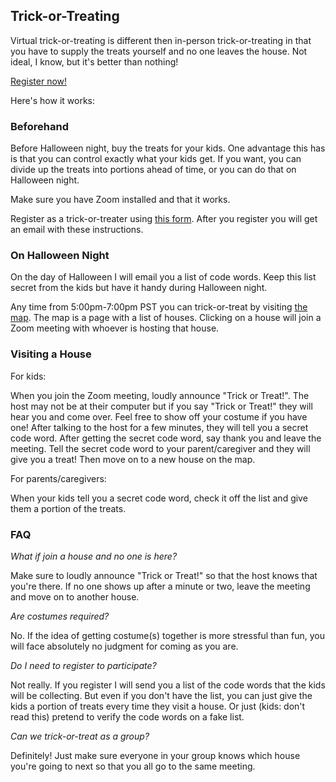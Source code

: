 ## Trick-or-Treating

Virtual trick-or-treating is different then in-person trick-or-treating in that
you have to supply the treats yourself and no one leaves the house.  Not ideal,
I know, but it's better than nothing!

[Register now!](https://forms.gle/eFu4AjQ6LsfhBkxY9)

Here's how it works:

### Beforehand

Before Halloween night, buy the treats for your kids.  One advantage this has
is that you can control exactly what your kids get.  If you want, you can divide
up the treats into portions ahead of time, or you can do that on Halloween night.

Make sure you have Zoom installed and that it works.

Register as a trick-or-treater using [this form](https://forms.gle/eFu4AjQ6LsfhBkxY9).
After you register you will get an email with these instructions.

### On Halloween Night

On the day of Halloween I will email you a list of code words.  Keep this list
secret from the kids but have it handy during Halloween night.

Any time from 5:00pm-7:00pm PST you can trick-or-treat by visiting [the map](map).
The map is a page with a list of houses.  Clicking on a house will join a Zoom
meeting with whoever is hosting that house.

### Visiting a House

For kids:

When you join the Zoom meeting, loudly announce "Trick or Treat!".  The host
may not be at their computer but if you say "Trick or Treat!" they will hear
you and come over.  Feel free to show off your costume if you have one!  After
talking to the host for a few minutes, they will tell you a secret code word.
After getting the secret code word, say thank you and leave the meeting.  Tell
the secret code word to your parent/caregiver and they will give you a treat!
Then move on to a new house on the map.

For parents/caregivers:

When your kids tell you a secret code word, check it off the list and give them
a portion of the treats.

### FAQ

*What if join a house and no one is here?* 

Make sure to loudly announce "Trick or Treat!" so that the host knows that you're
there.  If no one shows up after a minute or two, leave the meeting and move on
to another house.

*Are costumes required?*

No.  If the idea of getting costume(s) together is more stressful than fun, you
will face absolutely no judgment for coming as you are.

*Do I need to register to participate?*

Not really.  If you register I will send you a list of the code words that the
kids will be collecting.  But even if you don't have the list, you can just
give the kids a portion of treats every time they visit a house.  Or just
(kids: don't read this) pretend to verify the code words on a fake list.

*Can we trick-or-treat as a group?*

Definitely!  Just make sure everyone in your group knows which house you're
going to next so that you all go to the same meeting.